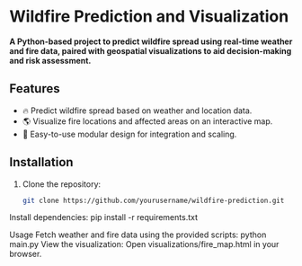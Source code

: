# Wildfire Prediction and Visualization

**A Python-based project to predict wildfire spread using real-time weather and fire data, paired with geospatial visualizations to aid decision-making and risk assessment.**

## Features
- 🔥 Predict wildfire spread based on weather and location data.
- 🌎 Visualize fire locations and affected areas on an interactive map.
- 🚀 Easy-to-use modular design for integration and scaling.

## Installation
1. Clone the repository:
   ```bash
   git clone https://github.com/yourusername/wildfire-prediction.git

Install dependencies:
pip install -r requirements.txt

Usage
Fetch weather and fire data using the provided scripts:
python main.py
View the visualization: Open visualizations/fire_map.html in your browser.
